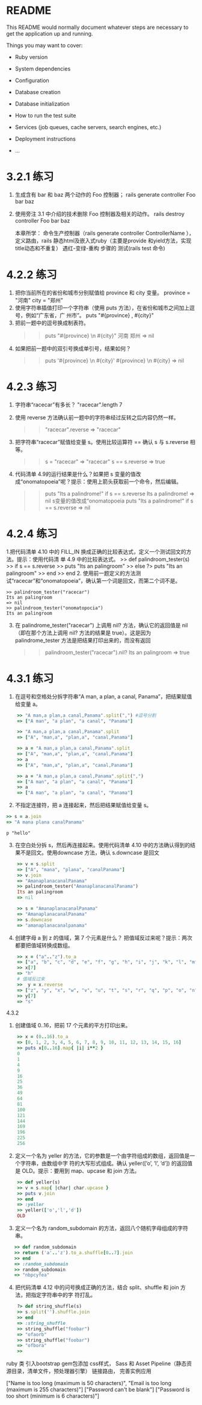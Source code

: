 # README

This README would normally document whatever steps are necessary to get the
application up and running.

Things you may want to cover:

* Ruby version

* System dependencies

* Configuration

* Database creation

* Database initialization

* How to run the test suite

* Services (job queues, cache servers, search engines, etc.)

* Deployment instructions

* ...
# 3.2.1 练习
1. 生成含有 bar 和 baz 两个动作的 Foo 控制器；
    rails generate controller Foo bar baz
2. 使用旁注 3.1 中介绍的技术删除 Foo 控制器及相关的动作。
    rails destroy controller Foo bar baz

    本章所学：
        命令生产控制器（rails generate controller ControllerName <optional action names> ），
        定义路由，rails 静态html及嵌入式ruby（主要是provide 和yield方法，实现title动态和不重复）
        遇红-变绿-重构 步骤的 测试(rails test 命令)

# 4.2.2 练习
1. 把你当前所在的省份和城市分别赋值给 province 和 city 变量。
   province = "河南"
   city = "郑州"
2. 使用字符串插值打印一个字符串（使用 puts 方法），在省份和城市之间加上逗号，例如“广东省，广
州市”。
   puts "#{province} , #{city}"
3. 把前一题中的逗号换成制表符。
    >> puts "#{province} \n #{city}"
    河南 
    郑州
    => nil
4. 如果把前一题中的双引号换成单引号，结果如何？
    >> puts '#{province} \n #{city}'
    #{province} \n #{city}
    => nil


# 4.2.3 练习
1. 字符串“racecar”有多长？
    "racecar".length   7
2. 使用 reverse 方法确认前一题中的字符串经过反转之后内容仍然一样。
    >> "racecar".reverse
    => "racecar"

3. 把字符串“racecar”赋值给变量 s。使用比较运算符 == 确认 s 与 s.reverse 相等。
    >> s = "racecar"
    => "racecar"
    >> s == s.reverse
    => true
4. 代码清单 4.9的运行结果是什么？如果把 s 变量的值改成“onomatopoeia”呢？提示：使用上箭头获取前一个命令，然后编辑。
    >> puts "Its a palindrome!" if s == s.reverse
    Its a palindrome!
    => nil
    s变量的值改成“onomatopoeia
    >> puts "Its a palindrome!" if s == s.reverse
    => nil

# 4.2.4 练习
1.把代码清单 4.10 中的 FILL_IN 换成正确的比较表达式，定义一个测试回文的方法。提示：使用代码清
单 4.9 中的比较表达式。
    >> def palindroom_tester(s)
    >> if s == s.reverse
    >> puts "Its an palingroom"
    >> else
    ?> puts "Its an palingroom"
    >> end
    >> end
2. 使用前一题定义的方法测试“racecar”和“onomatopoeia”，确认第一个词是回文，而第二个词不是。

    >> palindroom_tester("racecar")
    Its an palingroom
    => nil
    >> palindroom_tester("onomatopocia")
    Its an palingroom

3. 在 palindrome_tester("racecar") 上调用 nil? 方法，确认它的返回值是 nil（即在那个方法上调用
nil? 方法的结果是 true）。这是因为 palindrome_tester 方法是把结果打印出来的，而没有返回

    >> palindroom_tester("racecar").nil?
    Its an palingroom
    => true

# 4.3.1 练习
1. 在逗号和空格处分拆字符串“A man, a plan, a canal, Panama”，把结果赋值给变量 a。
```ruby
    >> "A man,a plan,a canal,Panama".split(",") #逗号分割
    => ["A man", "a plan", "a canal", "Panama"]

    >> "A man,a plan,a canal,Panama".split
    => ["A", "man,a", "plan,a", "canal,Panama"]

    >> a = "A man,a plan,a canal,Panama".split
    => ["A", "man,a", "plan,a", "canal,Panama"]
    >> a
    => ["A", "man,a", "plan,a", "canal,Panama"]

    >> a = "A man,a plan,a canal,Panama".split(",")
    => ["A man", "a plan", "a canal", "Panama"]
    >> a
    => ["A man", "a plan", "a canal", "Panama"]
```
2. 不指定连接符，把 a 连接起来，然后把结果赋值给变量 s。
```ruby
>> s = a.join
=> "A mana plana canalPanama"
```

`p "hello"`

3. 在空白处分拆 s，然后再连接起来。使用代码清单 4.10 中的方法确认得到的结果不是回文。使用downcase 方法，确认 s.downcase 是回文
```ruby
    >> v = s.split
    => ["A", "mana", "plana", "canalPanama"]
    >> v.join
    => "AmanaplanacanalPanama"
    >> palindroom_tester("AmanaplanacanalPanama")
    Its an palingroom
    => nil
```
```ruby
    >> s = "AmanaplanacanalPanama"
    => "AmanaplanacanalPanama"
    >> s.downcase
    => "amanaplanacanalpanama"
```
4. 创建字母 a 到 z 的值域，第 7 个元素是什么？ 把值域反过来呢？提示：两次都要把值域转换成数组。
```ruby
    >> x = ("a".."z").to_a
    => ["a", "b", "c", "d", "e", "f", "g", "h", "i", "j", "k", "l", "m", "n", "o", "p", "q", "r", "s", "t", "u", "v", "w", "x", "y", "z"]
    >> x[7]
    => "h"
    # 值域反过来
    >>  y = x.reverse
    => ["z", "y", "x", "w", "v", "u", "t", "s", "r", "q", "p", "o", "n", "m", "l", "k", "j", "i", "h", "g", "f", "e", "d", "c", "b", "a"]
    >> y[7]
    => "s"
```
4.3.2

1. 创建值域 0..16，把前 17 个元素的平方打印出来。
```ruby
    >> x = (0..16).to_a
    => [0, 1, 2, 3, 4, 5, 6, 7, 8, 9, 10, 11, 12, 13, 14, 15, 16]
    >> puts x[0..16].map{ |i| i**2 }
    0
    1
    4
    9
    16
    25
    36
    49
    64
    81
    100
    121
    144
    169
    196
    225
    256
```
2. 定义一个名为 yeller 的方法，它的参数是一个由字符组成的数组，返回值是一个字符串，由数组中字
符的大写形式组成。确认 yeller([’o’, ’l’, ’d’]) 的返回值是 OLD。提示：要用到 map、upcase 和
join 方法。
```ruby
    >> def yeller(s)
    >> v = s.map{ |char| char.upcase }
    >> puts v.join
    >> end
    => :yeller
    >> yeller(['o','l','d'])
    OLD
```
3. 定义一个名为 random_subdomain 的方法，返回八个随机字母组成的字符串。
 ```ruby   
    >> def random_subdomain 
    >> return ('a'..'z').to_a.shuffle[0..7].join
    >> end
    => :random_subdomain
    >> random_subdomain
    => "nbpcyfea"
```
4. 把代码清单 4.12 中的问号换成正确的方法，结合 split、shuffle 和 join 方法，把指定字符串中的字
符打乱。
```ruby
    ?> def string_shuffle(s)
    >> s.split('').shuffle.join
    >> end
    => :string_shuffle
    >> string_shuffle("foobar")
    => "ofaorb"
    >> string_shuffle("foobar")
    => "ofbora"
    >>
```

ruby 类
引入bootstrap gem包添加 css样式，
Sass 和 Asset Pipeline（静态资源目录，清单文件，预处理器引擎）
链接路由，
完善实例应用



 ["Name is too long (maximum is 50 characters)", "Email is too long (maximum is 255 characters)"]
 ["Password can't be blank"]
 ["Password is too short (minimum is 6 characters)"]
